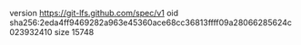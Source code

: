 version https://git-lfs.github.com/spec/v1
oid sha256:2eda4ff9469282a963e45360ace68cc36813ffff09a28066285624c023932410
size 15748
